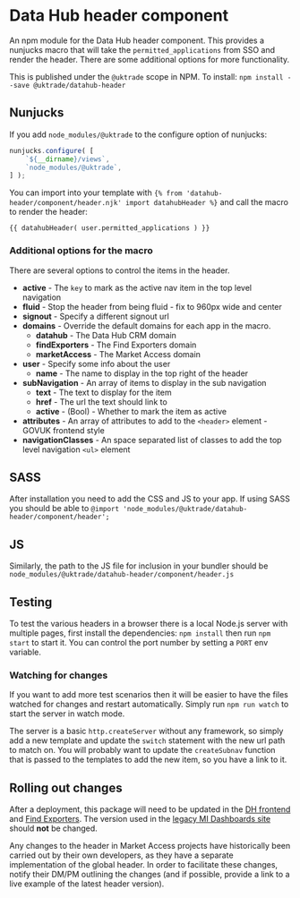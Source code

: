 # Data Hub header component
An npm module for the Data Hub header component. This provides a nunjucks macro that will take the `permitted_applications` from SSO and render the header. There are some additional options for more functionality.

This is published under the `@uktrade` scope in NPM. To install: ```npm install --save @uktrade/datahub-header```

## Nunjucks
If you add `node_modules/@uktrade` to the configure option of nunjucks:
```js
nunjucks.configure( [
	`${__dirname}/views`,
	`node_modules/@uktrade`,
] );
```

You can import into your template with `{% from 'datahub-header/component/header.njk' import datahubHeader %}` and call the macro to render the header:
```
{{ datahubHeader( user.permitted_applications ) }}
```

### Additional options for the macro
There are several options to control the items in the header.

- __active__ - The `key` to mark as the active nav item in the top level navigation
- __fluid__ - Stop the header from being fluid - fix to 960px wide and center
- __signout__ - Specify a different signout url
- __domains__ - Override the default domains for each app in the macro.
	- __datahub__ - The Data Hub CRM domain
	- __findExporters__ - The Find Exporters domain
	- __marketAccess__ - The Market Access domain
- __user__ - Specify some info about the user
	- __name__ - The name to display in the top right of the header
- __subNavigation__ - An array of items to display in the sub navigation
	- __text__ - The text to display for the item
	- __href__ - The url the text should link to
	- __active__ - (Bool) - Whether to mark the item as active
- __attributes__ - An array of attributes to add to the `<header>` element - GOVUK frontend style
- __navigationClasses__ - An space separated list of classes to add the top level navigation `<ul>` element


## SASS
After installation you need to add the CSS and JS to your app. If using SASS you should be able to `@import 'node_modules/@uktrade/datahub-header/component/header';`

## JS
Similarly, the path to the JS file for inclusion in your bundler should be `node_modules/@uktrade/datahub-header/component/header.js`


## Testing

To test the various headers in a browser there is a local Node.js server with multiple pages, first install the dependencies: ```npm install``` then run `npm start` to start it. You can control the port number by setting a `PORT` env variable.

### Watching for changes

If you want to add more test scenarios then it will be easier to have the files watched for changes and restart automatically. Simply run `npm run watch` to start the server in watch mode.

The server is a basic `http.createServer` without any framework, so simply add a new template and update the `switch` statement with the new url path to match on. You will probably want to update the `createSubnav` function that is passed to the templates to add the new item, so you have a link to it.

## Rolling out changes

After a deployment, this package will need to be updated in the [DH frontend](https://github.com/uktrade/data-hub-frontend) and [Find Exporters](https://github.com/uktrade/data-science-frontend). The version used in the [legacy MI Dashboards site](https://github.com/uktrade/export-wins-ui-mi) should **not** be changed.

Any changes to the header in Market Access projects have historically been carried out by their own developers, as they have a separate implementation of the global header. In order to facilitate these changes, notify their DM/PM outlining the changes (and if possible, provide a link to a live example of the latest header version).
